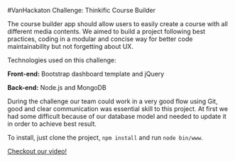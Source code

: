 #VanHackaton Challenge: Thinkific Course Builder 

The course builder app should allow users to easily create a course with all different media contents.
We aimed to build a project following best practices, coding in a modular and concise way for better code maintainability but not forgetting about UX.

Technologies used on this challenge:

**Front-end:** Bootstrap dashboard template and jQuery 

**Back-end:** Node.js and MongoDB

During the challenge our team could work in a very good flow using Git, good and clear communication was essential skill to this project.
At first we had some difficult because of our database model and needed to update it in order to achieve best result.

To install, just clone the project, `npm install` and run `node bin/www`.

[Checkout our video!](https://youtu.be/GRKe_l5wfAc)
